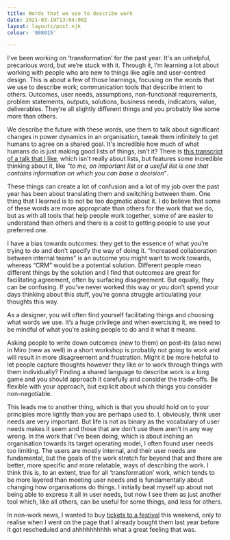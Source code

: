 ```yaml
---
title: Words that we use to describe work
date: 2021-03-19T13:04:00Z
layout: layouts/post.njk
colour: '008015'

---
```

I've been working on ‘transformation’ for the past year. It's an unhelpful, precarious word, but we’re stuck with it. Through it, I’m learning a lot about working with people who are new to things like agile and user-centred design. This is about a few of those learnings, focusing on the words that we use to describe work; communication tools that describe intent to others. Outcomes, user needs, assumptions, non-functional requirements, problem statements, outputs, solutions, business needs, indicators, value, deliverables. They’re all slightly different things and you probably like some more than others.

We describe the future with these words, use them to talk about significant changes in power dynamics in an organisation, tweak them infinitely to get humans to agree on a shared goal. It's incredible how much of what humans do is just making good lists of things, isn’t it? There is [this transcript of a talk that I like](https://matlock.medium.com/we-re-not-leaving-this-bar-until-we-ve-come-up-with-such-a-great-idea-that-i-can-t-sack-you-b12ddfd53fa8), which isn't really about lists, but features some incredible thinking about it, like _“to me, an important list or a useful list is one that contains information on which you can base a decision”_.

These things can create a lot of confusion and a lot of my job over the past year has been about translating them and switching between them. One thing that I learned is to not be too dogmatic about it. I do believe that some of these words are more appropriate than others for the work that we do, but as with all tools that help people work together, some of are easier to understand than others and there is a cost to getting people to use your preferred one.

I have a bias towards outcomes: they get to the essence of what you’re trying to do and don’t specify the way of doing it. “Increased collaboration between internal teams” is an outcome you might want to work towards, whereas “CRM” would be a potential solution. Different people mean different things by the solution and I find that outcomes are great for facilitating agreement, often by surfacing disagreement. But equally, they can be confusing. If you’ve never worked this way or you don’t spend your days thinking about this stuff, you’re gonna struggle articulating your thoughts this way.

As a designer, you will often find yourself facilitating things and choosing what words we use. It’s a huge privilege and when exercising it, we need to be mindful of what you’re asking people to do and it what it means.

Asking people to write down outcomes (new to them) on post-its (also new) in Miro (new as well) in a short workshop is probably not going to work and will result in more disagreement and frustration. Might it be more helpful to let people capture thoughts however they like or to work through things with them individually? Finding a shared language to describe work is a long game and you should approach it carefully and consider the trade-offs. Be flexible with your approach, but explicit about which things you consider non-negotiable.

This leads me to another thing, which is that you should hold on to your principles more lightly than you are perhaps used to. I, obviously, think user needs are very important. But life is not as binary as the vocabulary of user needs makes it seem and those that are don’t use them aren’t in any way wrong. In the work that I’ve been doing, which is about inching an organisation towards its target operating model, I often found user needs too limiting. The users are mostly internal, and their user needs are fundamental, but the goals of the work stretch far beyond that and there are better, more specific and more relatable, ways of describing the work. I think this is, to an extent, true for all ‘transformation’ work, which tends to be more layered than meeting user needs and is fundamentally about changing how organisations do things. I initially beat myself up about not being able to express it all in user needs, but now I see them as just another tool which, like all others, can be useful for some things, and less for others.

In non-work news, I wanted to buy [tickets to a festival](https://ra.co/events/1386878) this weekend, only to realise when I went on the page that I already bought them last year before it got rescheduled and ahhhhhhhhhh what a great feeling that was.